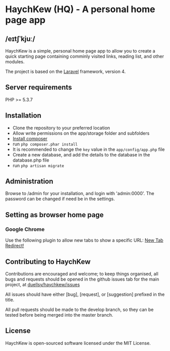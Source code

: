 # HaychKew (HQ) - A personal home page app
## /eɪtʃˈkjuː/

HaychKew is a simple, personal home page app to allow you to create a quick starting page
containing comminly visited links, reading list, and other modules.

The project is based on the [Laravel](http://www.laravel.com/) framework, version 4.

## Server requirements

PHP >= 5.3.7

## Installation

- Clone the repository to your preferred location
- Allow write permissions on the app/storage folder and subfolders
- [Install composer](http://getcomposer.org/download/)
- run `php composer.phar install`
- It is recommended to change the `key` value in the `app/config/app.php` file
- Create a new database, and add the details to the database in the database.php file
- run `php artisan migrate`

## Administration

Browse to /admin for your installation, and login with 'admin:0000'. The password can be changed if need be in the settings.

## Setting as browser home page

### Google Chrome

Use the following plugin to allow new tabs to show a specific URL: [New Tab Redirect!](https://chrome.google.com/webstore/detail/new-tab-redirect/icpgjfneehieebagbmdbhnlpiopdcmna?utm_source=chrome-ntp-icon)

## Contributing to HaychKew

Contributions are encouraged and welcome; to keep things organised, all bugs and requests should be
opened in the github issues tab for the main project, at [duellsy/haychkew/issues](https://github.com/duellsy/haychkew/issues)

All issues should have either [bug], [request], or [suggestion] prefixed in the title.

All pull requests should be made to the develop branch, so they can be tested before being merged into the master branch.

## License

HaychKew is open-sourced software licensed under the MIT License.
